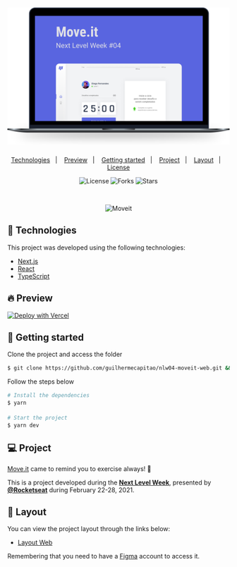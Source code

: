 <h1 align="center">
    <img alt="Move.it" title="Move.it" src="./github/moveit.svg" />
</h1>

<p align="center">
  <a href="#technologies">Technologies</a>&nbsp;&nbsp;&nbsp;|&nbsp;&nbsp;&nbsp;
  <a href="#-preview">Preview</a>&nbsp;&nbsp;&nbsp;|&nbsp;&nbsp;&nbsp;
  <a href="#-layout">Getting started</a>&nbsp;&nbsp;&nbsp;|&nbsp;&nbsp;&nbsp;
  <a href="#-project">Project</a>&nbsp;&nbsp;&nbsp;|&nbsp;&nbsp;&nbsp;
  <a href="#-layout">Layout</a>&nbsp;&nbsp;&nbsp;|&nbsp;&nbsp;&nbsp;
  <a href="#-license">License</a>
</p>

<p align="center">
  <img  src="https://img.shields.io/static/v1?label=license&message=MIT&color=5965E0&labelColor=121214" alt="License">
  
  <img src="https://img.shields.io/github/forks/guilhermecapitao/nlw-04-reactjs-moveit?label=forks&message=MIT&color=5965E0&labelColor=121214" alt="Forks">     

  <img src="https://img.shields.io/github/stars/guilhermecapitao/nlw-04-reactjs-moveit?label=stars&message=MIT&color=5965E0&labelColor=121214" alt="Stars">
</p>

<br>

<p align="center">
  <img alt="Moveit" src=".github/icon.svg" width="120px">
</p>

## 🧪 Technologies

This project was developed using the following technologies:

- [Next.js](https://nextjs.org/)
- [React](https://reactjs.org)
- [TypeScript](https://www.typescriptlang.org/)

## 🔥 Preview

[![Deploy with Vercel](https://vercel.com/button)](https://move-it-ruby-one.vercel.app/)

## 🚀 Getting started

Clone the project and access the folder

```bash
$ git clone https://github.com/guilhermecapitao/nlw04-moveit-web.git && cd nlw04-moveit-web
```

Follow the steps below
```bash
# Install the dependencies
$ yarn

# Start the project
$ yarn dev
```

## 💻 Project

[Move.it](https://moveit-mu-silk.vercel.app/) came to remind you to exercise always! 💜 

This is a project developed during the **[Next Level Week](https://nextlevelweek.com/)**, presented by **[@Rocketseat](https://github.com/Rocketseat)** during February 22-28, 2021.

## 🔖 Layout

You can view the project layout through the links below:

- [Layout Web](https://www.figma.com/file/ge20pu3ofMOKoliUyKx1Nl/Move.it-1.0) 

Remembering that you need to have a [Figma](http://figma.com/) account to access it.
